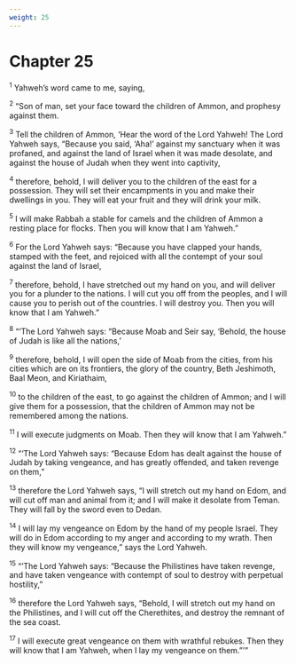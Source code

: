 ```yaml
---
weight: 25
---
```


# Chapter 25

<sup>1</sup> Yahweh’s word came to me, saying, 

<sup>2</sup> “Son of man, set your face toward the children of Ammon, and prophesy against them. 

<sup>3</sup> Tell the children of Ammon, ‘Hear the word of the Lord Yahweh! The Lord Yahweh says, “Because you said, ‘Aha!’ against my sanctuary when it was profaned, and against the land of Israel when it was made desolate, and against the house of Judah when they went into captivity, 

<sup>4</sup> therefore, behold, I will deliver you to the children of the east for a possession. They will set their encampments in you and make their dwellings in you. They will eat your fruit and they will drink your milk. 

<sup>5</sup> I will make Rabbah a stable for camels and the children of Ammon a resting place for flocks. Then you will know that I am Yahweh.” 

<sup>6</sup> For the Lord Yahweh says: “Because you have clapped your hands, stamped with the feet, and rejoiced with all the contempt of your soul against the land of Israel, 

<sup>7</sup> therefore, behold, I have stretched out my hand on you, and will deliver you for a plunder to the nations. I will cut you off from the peoples, and I will cause you to perish out of the countries. I will destroy you. Then you will know that I am Yahweh.” 

<sup>8</sup> “‘The Lord Yahweh says: “Because Moab and Seir say, ‘Behold, the house of Judah is like all the nations,’ 

<sup>9</sup> therefore, behold, I will open the side of Moab from the cities, from his cities which are on its frontiers, the glory of the country, Beth Jeshimoth, Baal Meon, and Kiriathaim, 

<sup>10</sup> to the children of the east, to go against the children of Ammon; and I will give them for a possession, that the children of Ammon may not be remembered among the nations. 

<sup>11</sup> I will execute judgments on Moab. Then they will know that I am Yahweh.” 

<sup>12</sup> “‘The Lord Yahweh says: “Because Edom has dealt against the house of Judah by taking vengeance, and has greatly offended, and taken revenge on them,” 

<sup>13</sup> therefore the Lord Yahweh says, “I will stretch out my hand on Edom, and will cut off man and animal from it; and I will make it desolate from Teman. They will fall by the sword even to Dedan. 

<sup>14</sup> I will lay my vengeance on Edom by the hand of my people Israel. They will do in Edom according to my anger and according to my wrath. Then they will know my vengeance,” says the Lord Yahweh. 

<sup>15</sup> “‘The Lord Yahweh says: “Because the Philistines have taken revenge, and have taken vengeance with contempt of soul to destroy with perpetual hostility,” 

<sup>16</sup> therefore the Lord Yahweh says, “Behold, I will stretch out my hand on the Philistines, and I will cut off the Cherethites, and destroy the remnant of the sea coast. 

<sup>17</sup> I will execute great vengeance on them with wrathful rebukes. Then they will know that I am Yahweh, when I lay my vengeance on them.”’” 


